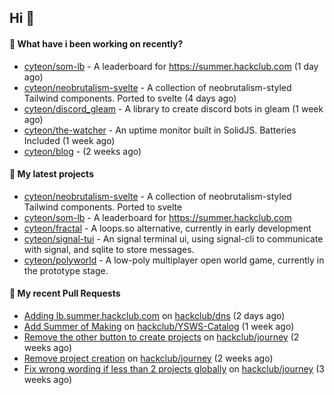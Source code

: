 ## Hi 👋

#### 👀 What have i been working on recently?

- [cyteon/som-lb](https://github.com/cyteon/som-lb) - A leaderboard for https://summer.hackclub.com (1 day ago)
- [cyteon/neobrutalism-svelte](https://github.com/cyteon/neobrutalism-svelte) - A collection of neobrutalism-styled Tailwind components. Ported to svelte (4 days ago)
- [cyteon/discord_gleam](https://github.com/cyteon/discord_gleam) - A library to create discord bots in gleam (1 week ago)
- [cyteon/the-watcher](https://github.com/cyteon/the-watcher) - An uptime monitor built in SolidJS. Batteries Included (1 week ago)
- [cyteon/blog](https://github.com/cyteon/blog) -  (2 weeks ago)

#### 🌱 My latest projects

- [cyteon/neobrutalism-svelte](https://github.com/cyteon/neobrutalism-svelte) - A collection of neobrutalism-styled Tailwind components. Ported to svelte
- [cyteon/som-lb](https://github.com/cyteon/som-lb) - A leaderboard for https://summer.hackclub.com
- [cyteon/fractal](https://github.com/cyteon/fractal) - A loops.so alternative, currently in early development
- [cyteon/signal-tui](https://github.com/cyteon/signal-tui) - An signal terminal ui, using signal-cli to communicate with signal, and sqlite to store messages.
- [cyteon/polyworld](https://github.com/cyteon/polyworld) - A low-poly multiplayer open world game, currently in the prototype stage. 

#### 🔨 My recent Pull Requests

- [Adding lb.summer.hackclub.com](https://github.com/hackclub/dns/pull/1822) on [hackclub/dns](https://github.com/hackclub/dns) (2 days ago)
- [Add Summer of Making](https://github.com/hackclub/YSWS-Catalog/pull/89) on [hackclub/YSWS-Catalog](https://github.com/hackclub/YSWS-Catalog) (1 week ago)
- [Remove the other button to create projects](https://github.com/hackclub/journey/pull/81) on [hackclub/journey](https://github.com/hackclub/journey) (2 weeks ago)
- [Remove project creation](https://github.com/hackclub/journey/pull/80) on [hackclub/journey](https://github.com/hackclub/journey) (2 weeks ago)
- [Fix wrong wording if less than 2 projects globally](https://github.com/hackclub/journey/pull/78) on [hackclub/journey](https://github.com/hackclub/journey) (3 weeks ago)
